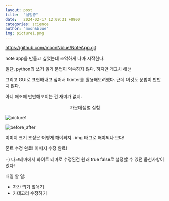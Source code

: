 ```yaml
---
layout: post
title:  "실험중"
date:   2024-02-17 12:09:31 +0900
categories: science
author: "moon&blue"
img: picture1.png
---
```

https://github.com/moonNblue/NoteApp.git


note app을 만들고 싶었는데
조악하게 나마 시작한다.

일단, python의 쓰기 읽기 문법이 익숙하지 않다.
하지만 개그치 해냄

그리고 GUI로 표현해내고 싶어서 tkinter를 활용해보려했다.
근데 이것도 문법이 만만치 않다.

아니 애초에 만만해보이는 건 재미가 없지.
<center>
가운데정렬 실험
</center>

![picture1](https://github.com/moonNblue/moonNblue.github.io/assets/160224720/dc9993ad-e6f1-48d5-8448-641535f41e8d)


![before_after](https://github.com/moonNblue/moonNblue.github.io/assets/160224720/3d11e7eb-105f-421a-a729-98bcba2ca4c2)

이미지 크기 조정은 어떻게 해야되지..
img 태그로 해야되나 보다!

폰트 수정 완료! 이미지 수정 완료!

+) 다크테마에서 화이트 테마로 수정된건 원래 true false로 설정할 수 있던 옵션사항이었다!

내일 할 일:
- 자간 띄기 없애기
- 카테고리 수정하기